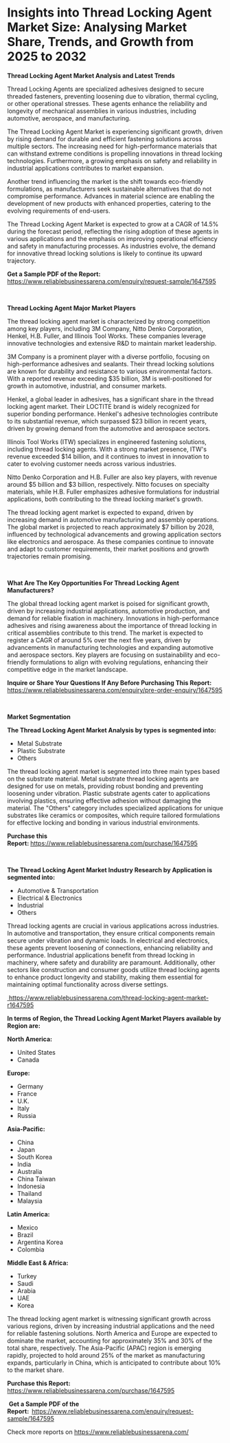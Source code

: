 <p><h1>Insights into Thread Locking Agent Market Size: Analysing Market Share, Trends, and Growth from 2025 to 2032</h1></p><p><strong>Thread Locking Agent Market Analysis and Latest Trends</strong></p>
<p><p>Thread Locking Agents are specialized adhesives designed to secure threaded fasteners, preventing loosening due to vibration, thermal cycling, or other operational stresses. These agents enhance the reliability and longevity of mechanical assemblies in various industries, including automotive, aerospace, and manufacturing.</p><p>The Thread Locking Agent Market is experiencing significant growth, driven by rising demand for durable and efficient fastening solutions across multiple sectors. The increasing need for high-performance materials that can withstand extreme conditions is propelling innovations in thread locking technologies. Furthermore, a growing emphasis on safety and reliability in industrial applications contributes to market expansion.</p><p>Another trend influencing the market is the shift towards eco-friendly formulations, as manufacturers seek sustainable alternatives that do not compromise performance. Advances in material science are enabling the development of new products with enhanced properties, catering to the evolving requirements of end-users.</p><p>The Thread Locking Agent Market is expected to grow at a CAGR of 14.5% during the forecast period, reflecting the rising adoption of these agents in various applications and the emphasis on improving operational efficiency and safety in manufacturing processes. As industries evolve, the demand for innovative thread locking solutions is likely to continue its upward trajectory.</p></p>
<p><strong>Get a Sample PDF of the Report:&nbsp;</strong> <a href="https://www.reliablebusinessarena.com/enquiry/request-sample/1647595?utm_campaign=2039&utm_medium=2&utm_source=Github&utm_content=ia&utm_term=30012025&utm_id=thread-locking-agent">https://www.reliablebusinessarena.com/enquiry/request-sample/1647595</a></p>
<p>&nbsp;</p>
<p><strong>Thread Locking Agent Major Market Players</strong></p>
<p><p>The thread locking agent market is characterized by strong competition among key players, including 3M Company, Nitto Denko Corporation, Henkel, H.B. Fuller, and Illinois Tool Works. These companies leverage innovative technologies and extensive R&D to maintain market leadership.</p><p>3M Company is a prominent player with a diverse portfolio, focusing on high-performance adhesives and sealants. Their thread locking solutions are known for durability and resistance to various environmental factors. With a reported revenue exceeding $35 billion, 3M is well-positioned for growth in automotive, industrial, and consumer markets.</p><p>Henkel, a global leader in adhesives, has a significant share in the thread locking agent market. Their LOCTITE brand is widely recognized for superior bonding performance. Henkel's adhesive technologies contribute to its substantial revenue, which surpassed $23 billion in recent years, driven by growing demand from the automotive and aerospace sectors.</p><p>Illinois Tool Works (ITW) specializes in engineered fastening solutions, including thread locking agents. With a strong market presence, ITW's revenue exceeded $14 billion, and it continues to invest in innovation to cater to evolving customer needs across various industries.</p><p>Nitto Denko Corporation and H.B. Fuller are also key players, with revenue around $5 billion and $3 billion, respectively. Nitto focuses on specialty materials, while H.B. Fuller emphasizes adhesive formulations for industrial applications, both contributing to the thread locking market's growth.</p><p>The thread locking agent market is expected to expand, driven by increasing demand in automotive manufacturing and assembly operations. The global market is projected to reach approximately $7 billion by 2028, influenced by technological advancements and growing application sectors like electronics and aerospace. As these companies continue to innovate and adapt to customer requirements, their market positions and growth trajectories remain promising.</p></p>
<p>&nbsp;</p>
<p><strong>What Are The Key Opportunities For Thread Locking Agent Manufacturers?</strong></p>
<p><p>The global thread locking agent market is poised for significant growth, driven by increasing industrial applications, automotive production, and demand for reliable fixation in machinery. Innovations in high-performance adhesives and rising awareness about the importance of thread locking in critical assemblies contribute to this trend. The market is expected to register a CAGR of around 5% over the next five years, driven by advancements in manufacturing technologies and expanding automotive and aerospace sectors. Key players are focusing on sustainability and eco-friendly formulations to align with evolving regulations, enhancing their competitive edge in the market landscape.</p></p>
<p><strong>Inquire or Share Your Questions If Any Before Purchasing This Report:</strong> <a href="https://www.reliablebusinessarena.com/enquiry/pre-order-enquiry/1647595?utm_campaign=2039&utm_medium=2&utm_source=Github&utm_content=ia&utm_term=30012025&utm_id=thread-locking-agent">https://www.reliablebusinessarena.com/enquiry/pre-order-enquiry/1647595</a></p>
<p>&nbsp;</p>
<p><strong>Market Segmentation</strong></p>
<p><strong>The Thread Locking Agent Market Analysis by types is segmented into:</strong></p>
<p><ul><li>Metal Substrate</li><li>Plastic Substrate</li><li>Others</li></ul></p>
<p><p>The thread locking agent market is segmented into three main types based on the substrate material. Metal substrate thread locking agents are designed for use on metals, providing robust bonding and preventing loosening under vibration. Plastic substrate agents cater to applications involving plastics, ensuring effective adhesion without damaging the material. The "Others" category includes specialized applications for unique substrates like ceramics or composites, which require tailored formulations for effective locking and bonding in various industrial environments.</p></p>
<p><strong>Purchase this Report:&nbsp;</strong><a href="https://www.reliablebusinessarena.com/purchase/1647595?utm_campaign=2039&utm_medium=2&utm_source=Github&utm_content=ia&utm_term=30012025&utm_id=thread-locking-agent">https://www.reliablebusinessarena.com/purchase/1647595</a></p>
<p>&nbsp;</p>
<p><strong>The Thread Locking Agent Market Industry Research by Application is segmented into:</strong></p>
<p><ul><li>Automotive & Transportation</li><li>Electrical & Electronics</li><li>Industrial</li><li>Others</li></ul></p>
<p><p>Thread locking agents are crucial in various applications across industries. In automotive and transportation, they ensure critical components remain secure under vibration and dynamic loads. In electrical and electronics, these agents prevent loosening of connections, enhancing reliability and performance. Industrial applications benefit from thread locking in machinery, where safety and durability are paramount. Additionally, other sectors like construction and consumer goods utilize thread locking agents to enhance product longevity and stability, making them essential for maintaining optimal functionality across diverse settings.</p></p>
<p><a href="https://www.reliablebusinessarena.com/thread-locking-agent-market-r1647595?utm_campaign=2039&utm_medium=2&utm_source=Github&utm_content=ia&utm_term=30012025&utm_id=thread-locking-agent">&nbsp;https://www.reliablebusinessarena.com/thread-locking-agent-market-r1647595</a></p>
<p><strong>In terms of Region, the Thread Locking Agent Market Players available by Region are:</strong></p>
<p>
    <p> <strong> North America: </strong>
        <ul>
            <li>United States</li>
            <li>Canada</li>
        </ul>
        </p> 
    <p> <strong> Europe: </strong>
        <ul>
            <li>Germany</li>
            <li>France</li>
            <li>U.K.</li>
            <li>Italy</li>
            <li>Russia</li>
        </ul>
        </p> 
    <p> <strong> Asia-Pacific: </strong>
        <ul>
            <li>China</li>
            <li>Japan</li>
            <li>South Korea</li>
            <li>India</li>
            <li>Australia</li>
            <li>China Taiwan</li>
            <li>Indonesia</li>
            <li>Thailand</li>
            <li>Malaysia</li>
        </ul>
        </p> 
    <p> <strong> Latin America: </strong>
        <ul>
            <li>Mexico</li>
            <li>Brazil</li>
            <li>Argentina Korea</li>
            <li>Colombia</li>
        </ul>
        </p> 
    <p> <strong> Middle East & Africa: </strong>
        <ul>
            <li>Turkey</li>
            <li>Saudi</li>
            <li>Arabia</li>
            <li>UAE</li>
            <li>Korea</li>
        </ul>
    </p>
    </p>
<p><p>The thread locking agent market is witnessing significant growth across various regions, driven by increasing industrial applications and the need for reliable fastening solutions. North America and Europe are expected to dominate the market, accounting for approximately 35% and 30% of the total share, respectively. The Asia-Pacific (APAC) region is emerging rapidly, projected to hold around 25% of the market as manufacturing expands, particularly in China, which is anticipated to contribute about 10% to the market share.</p></p>
<p><strong>Purchase this Report: </strong><a href="https://www.reliablebusinessarena.com/purchase/1647595?utm_campaign=2039&utm_medium=2&utm_source=Github&utm_content=ia&utm_term=30012025&utm_id=thread-locking-agent">https://www.reliablebusinessarena.com/purchase/1647595</a></p>
<p>&nbsp;<strong>Get a Sample PDF of the Report:&nbsp;&nbsp;</strong><a href="https://www.reliablebusinessarena.com/enquiry/request-sample/1647595?utm_campaign=2039&utm_medium=2&utm_source=Github&utm_content=ia&utm_term=30012025&utm_id=thread-locking-agent">https://www.reliablebusinessarena.com/enquiry/request-sample/1647595</a></p>
<p><strong></strong></p>
<p>Check more reports on <a href="https://www.reliablebusinessarena.com/?utm_campaign=2039&utm_medium=2&utm_source=Github&utm_content=ia&utm_term=30012025&utm_id=thread-locking-agent">https://www.reliablebusinessarena.com/</a></p>